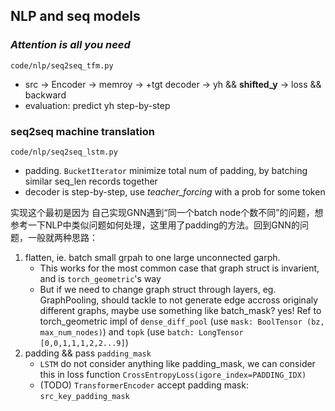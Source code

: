 ## NLP and seq models

### *Attention is all you need*  

`code/nlp/seq2seq_tfm.py` 

- src -> Encoder -> memroy -> +tgt decoder -> yh && **shifted_y** -> loss && backward
- evaluation: predict yh step-by-step

### seq2seq machine translation 

`code/nlp/seq2seq_lstm.py`

- padding. `BucketIterator` minimize total num of padding, by batching similar seq_len records together
- decoder is step-by-step, use *teacher_forcing* with a prob for some token

实现这个最初是因为 自己实现GNN遇到“同一个batch node个数不同”的问题，想参考一下NLP中类似问题如何处理，这里用了padding的方法。回到GNN的问题，一般就两种思路：
1. flatten, ie. batch small grpah to one large unconnected garph. 
    - This works for the most common case that graph struct is invarient, and is `torch_geometric`'s way
    - But if we need to change graph struct through layers, eg. GraphPooling, should tackle to not generate edge accross originaly different graphs, maybe use something like batch_mask? yes! Ref to torch_geometric impl of  `dense_diff_pool` (use `mask: BoolTensor (bz, max_num_nodes)`) and `topk` (use `batch: LongTensor [0,0,1,1,1,2,2...9]`)
2. padding && pass `padding_mask`
    - `LSTM` do not consider anything like padding_mask, we can consider this in loss function `CrossEntropyLoss(igore_index=PADDING_IDX)`
    - (TODO) `TransformerEncoder` accept padding mask: `src_key_padding_mask`

